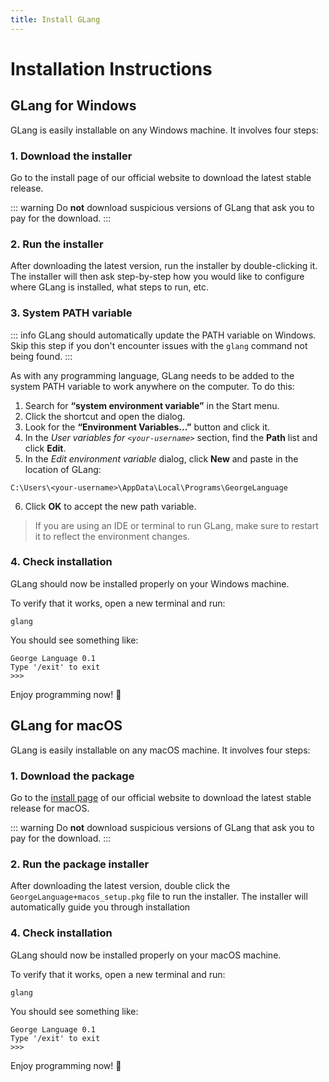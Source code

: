 ```yaml
---
title: Install GLang
---
```


# Installation Instructions

## GLang for Windows

GLang is easily installable on any Windows machine. It involves four steps:

### 1. Download the installer

Go to the install page of our official website to download the latest stable release.

::: warning
Do **not** download suspicious versions of GLang that ask you to pay for the download.
:::

### 2. Run the installer

After downloading the latest version, run the installer by double-clicking it.
The installer will then ask step-by-step how you would like to configure where GLang is installed, what steps to run, etc.

### 3. System PATH variable

::: info
GLang should automatically update the PATH variable on Windows. Skip this step if you don't encounter issues with the `glang` command not being found.
:::

As with any programming language, GLang needs to be added to the system PATH variable to work anywhere on the computer.
To do this:

1. Search for **“system environment variable”** in the Start menu.
2. Click the shortcut and open the dialog.
3. Look for the **“Environment Variables...”** button and click it.
4. In the *User variables for `<your-username>`* section, find the **Path** list and click **Edit**.
5. In the *Edit environment variable* dialog, click **New** and paste in the location of GLang:

```
C:\Users\<your-username>\AppData\Local\Programs\GeorgeLanguage
```

6. Click **OK** to accept the new path variable.

> If you are using an IDE or terminal to run GLang, make sure to restart it to reflect the environment changes.

### 4. Check installation

GLang should now be installed properly on your Windows machine.

To verify that it works, open a new terminal and run:

```
glang
```

You should see something like:

```
George Language 0.1
Type '/exit' to exit
>>>
```

Enjoy programming now! 🎉

## GLang for macOS

GLang is easily installable on any macOS machine. It involves four steps:

### 1. Download the package

Go to the [install page](/docs/install/) of our official website to download the latest stable release for macOS.

::: warning
Do **not** download suspicious versions of GLang that ask you to pay for the download.
:::

### 2. Run the package installer

After downloading the latest version, double click the `GeorgeLanguage+macos_setup.pkg` file to run the installer. The installer will automatically guide you through installation

### 4. Check installation

GLang should now be installed properly on your macOS machine.

To verify that it works, open a new terminal and run:

```
glang
```

You should see something like:

```
George Language 0.1
Type '/exit' to exit
>>>
```

Enjoy programming now! 🎉
